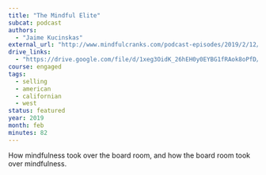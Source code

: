 ```yaml
---
title: "The Mindful Elite"
subcat: podcast
authors:
  - "Jaime Kucinskas"
external_url: "http://www.mindfulcranks.com/podcast-episodes/2019/2/12/episode-14-jaime-kucinskas-the-mindful-elite"
drive_links:
  - "https://drive.google.com/file/d/1xeg3OidK_26hEH0y0EYBG1fRAok8oPfD/view?usp=drivesdk"
course: engaged
tags:
  - selling
  - american
  - californian
  - west
status: featured
year: 2019
month: feb
minutes: 82
---
```


How mindfulness took over the board room, and how the board room took over mindfulness.
